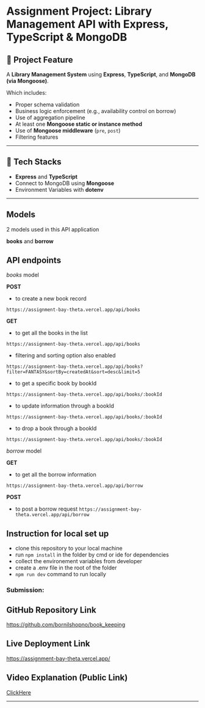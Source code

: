 #  Assignment Project: Library Management API with Express, TypeScript & MongoDB

## 🎯 Project Feature

A **Library Management System** using **Express**, **TypeScript**, and **MongoDB (via Mongoose)**.

Which includes:

*   Proper schema validation
*   Business logic enforcement (e.g., availability control on borrow)
*   Use of aggregation pipeline
*   At least one **Mongoose static or instance method**
*   Use of **Mongoose middleware** (`pre`, `post`)
*   Filtering features

* * *

## 🔧 Tech Stacks

*   **Express** and **TypeScript**
*   Connect to MongoDB using **Mongoose**
*   Environment Variables with **dotenv**

* * *

## Models

2 models used in this API application

**books** and **borrow**

## API endpoints

*books* model

**POST** 
- to create a new book record

`https://assignment-bay-theta.vercel.app/api/books`

**GET** 
- to get all the books in the list 

`https://assignment-bay-theta.vercel.app/api/books`

- filtering and sorting option also enabled

`https://assignment-bay-theta.vercel.app/api/books?filter=FANTASY&sortBy=createdAt&sort=desc&limit=5`

- to get a specific book by bookId

 `https://assignment-bay-theta.vercel.app/api/books/:bookId`

- to update information through a bookId

 `https://assignment-bay-theta.vercel.app/api/books/:bookId`

- to drop a book through a bookId

 `https://assignment-bay-theta.vercel.app/api/books/:bookId`

*borrow* model

**GET** 
- to get all the borrow information

`https://assignment-bay-theta.vercel.app/api/borrow`

**POST**
- to post a borrow request
`https://assignment-bay-theta.vercel.app/api/borrow`


## Instruction for local set up

- clone this repository to your local machine
- run `npm install` in the folder by cmd or ide for dependencies 
- collect the environement variables from developer 
- create a .env file in the root of the folder
- `npm run dev` command to run locally



### **Submission:**

## **GitHub Repository Link**

https://github.com/bornilshopno/book_keeping

## **Live Deployment Link**

https://assignment-bay-theta.vercel.app/

## **Video Explanation (Public Link)**

[ClickHere](https://drive.google.com/file/d/1U8kXE_CBdCCE2LaDHIVT35Eq1fWKeA--/view?usp=sharing)


* * *






